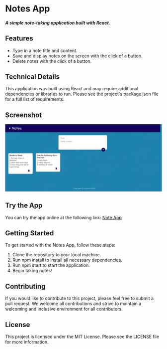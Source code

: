 # Notes App
##### A simple note-taking application built with React.

## Features
- Type in a note title and content.
- Save and display notes on the screen with the click of a button.
- Delete notes with the click of a button.
## Technical Details
This application was built using React and may require additional dependencies or libraries to run. Please see the project's package.json file for a full list of requirements.

## Screenshot
![image of note app](/public/Notes%20App.png)

## Try the App
You can try the app online at the following link: [Note App]()
## Getting Started
To get started with the Notes App, follow these steps:

1. Clone the repository to your local machine.
2. Run npm install to install all necessary dependencies.
3. Run npm start to start the application.
4. Begin taking notes!
## Contributing
If you would like to contribute to this project, please feel free to submit a pull request. We welcome all contributions and strive to maintain a welcoming and inclusive environment for all contributors.

## License
This project is licensed under the MIT License. Please see the LICENSE file for more information.